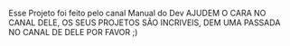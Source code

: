 Esse Projeto foi feito pelo canal Manual do Dev 
AJUDEM O CARA NO CANAL DELE, OS SEUS PROJETOS SÃO INCRIVEIS, DEM UMA PASSADA NO CANAL DE DELE POR FAVOR ;)
